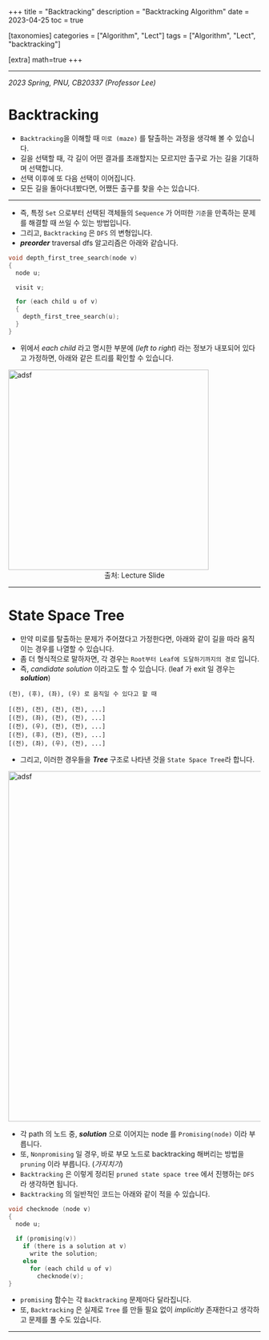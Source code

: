 +++
title = "Backtracking"
description = "Backtracking Algorithm"
date = 2023-04-25
toc = true

[taxonomies]
categories = ["Algorithm", "Lect"]
tags = ["Algorithm", "Lect", "backtracking"]

[extra]
math=true
+++

---

*2023 Spring, PNU, CB20337 (Professor Lee)*

# Backtracking
- `Backtracking`을 이해할 때 `미로 (maze)` 를 탈출하는 과정을 생각해 볼 수 있습니다.
- 길을 선택할 때, 각 길이 어떤 결과를 초래할지는 모르지만 출구로 가는 길을 기대하며 선택합니다.
- 선택 이후에 또 다음 선택이 이어집니다.
- 모든 길을 돌아다녀봤다면, 어쨌든 출구를 찾을 수는 있습니다.
---
- 즉, 특정 `Set` 으로부터 선택된 객체들의 `Sequence` 가 어떠한 `기준`을 만족하는 문제를 해결할 때 쓰일 수 있는 방법입니다.
- 그리고, `Backtracking` 은 `DFS` 의 변형입니다.
- ***preorder*** traversal dfs 알고리즘은 아래와 같습니다.
```c
void depth_first_tree_search(node v)
{
  node u;

  visit v;

  for (each child u of v) 
  {
    depth_first_tree_search(u);
  }
}
```
- 위에서 *each child* 라고 명시한 부분에 (*left to right*) 라는 정보가 내포되어 있다고 가정하면, 아래와 같은 트리를 확인할 수 있습니다.

<img src="../../images/post/cb20337/backtracking_01.png" alt="adsf" width="400rem" />
<center>
출처: Lecture Slide 
</center>

---
# State Space Tree
- 만약 미로를 탈출하는 문제가 주어졌다고 가정한다면, 아래와 같이 길을 따라 움직이는 경우를 나열할 수 있습니다.
- 좀 더 형식적으로 말하자면, 각 경우는 `Root부터 Leaf에 도달하기까지의 경로` 입니다.
- 즉, *candidate solution* 이라고도 할 수 있습니다. (leaf 가 exit 일 경우는 ***solution***)
```
(전), (후), (좌), (우) 로 움직일 수 있다고 할 때

[(전), (전), (전), (전), ...]
[(전), (좌), (전), (전), ...]
[(전), (우), (전), (전), ...]
[(전), (후), (전), (전), ...]
[(전), (좌), (우), (전), ...]
```
- 그리고, 이러한 경우들을 ***Tree*** 구조로 나타낸 것을 `State Space Tree`라 합니다.

<img src="../../images/post/cb20337/backtracking_02.png" alt="adsf" width="700rem" />

- 각 path 의 노드 중, ***solution*** 으로 이어지는 node 를 `Promising(node)` 이라 부릅니다.
- 또, `Nonpromising` 일 경우, 바로 부모 노드로 backtracking 해버리는 방법을 `pruning` 이라 부릅니다. (*가지치기*)
- `Backtracking` 은 이렇게 정리된 `pruned state space tree` 에서 진행하는 `DFS` 라 생각하면 됩니다.
- `Backtracking` 의 일반적인 코드는 아래와 같이 적을 수 있습니다.
```c
void checknode (node v)
{
  node u;
  
  if (promising(v))
    if (there is a solution at v)
      write the solution;
    else
      for (each child u of v)
        checknode(v);
}
```
- `promising` 함수는 각 `Backtracking` 문제마다 달라집니다.
- 또, `Backtracking` 은 실제로 `Tree` 를 만들 필요 없이 *implicitly* 존재한다고 생각하고 문제를 풀 수도 있습니다.

---

